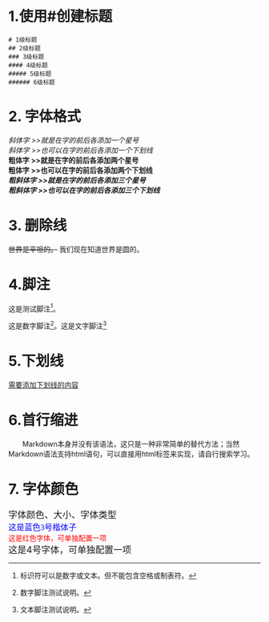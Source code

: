 # 1.使用#创建标题
```
# 1级标题
## 2级标题
### 3级标题
#### 4级标题
##### 5级标题
###### 6级标题
```

# 2. 字体格式
*斜体字      >>就是在字的前后各添加一个星号*  
_斜体字      >>也可以在字的前后各添加一个下划线_  
**粗体字     >>就是在字的前后各添加两个星号**  
__粗体字     >>也可以在字的前后各添加两个下划线__  
***粗斜体字  >>就是在字的前后各添加三个星号***  
___粗斜体字  >>也可以在字的前后各添加三个下划线___  


# 3. 删除线

~~世界是平坦的。~~ 我们现在知道世界是圆的。


# 4.脚注
这是测试脚注[^标识符]。

这是数字脚注[^1]。这是文字脚注[^文本脚注]

[^标识符]:标识符可以是数字或文本。但不能包含空格或制表符。
[^1]:数字脚注测试说明。
[^文本脚注]:文本脚注测试说明。

# 5.下划线
<u>需要添加下划线的内容</u>

# 6.首行缩进
&emsp;&emsp;Markdown本身并没有该语法，这只是一种非常简单的替代方法；当然Markdown语法支持html语句，可以直接用html标签来实现，请自行搜索学习。

# 7. 字体颜色
<font color="" size=4 face="">字体颜色、大小、字体类型</font>  
<font color="blue" size=3 face="楷体">这是蓝色3号楷体子</font>  
<font color="red">这是红色字体，可单独配置一项</font>  
<font size=4>这是4号字体，可单独配置一项</font>  
